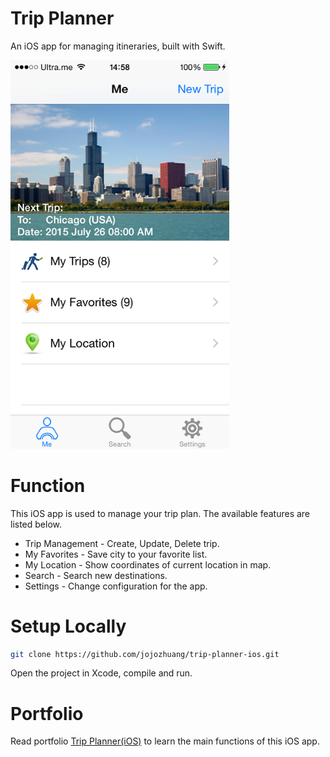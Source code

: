 # Trip Planner
An iOS app for managing itineraries, built with Swift.

<kbd><img src="/Resources/index.png" width="350px"></kbd>

# Function
This iOS app is used to manage your trip plan. The available features are listed below.
* Trip Management - Create, Update, Delete trip.
* My Favorites - Save city to your favorite list.
* My Location - Show coordinates of current location in map.
* Search - Search new destinations.
* Settings - Change configuration for the app.

# Setup Locally
```bash
git clone https://github.com/jojozhuang/trip-planner-ios.git
```
Open the project in Xcode, compile and run.

# Portfolio
Read portfolio [Trip Planner(iOS)](https://jojozhuang.github.io/portfolio/trip-planner-ios/) to learn the main functions of this iOS app.

